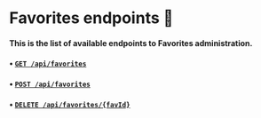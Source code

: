 # Favorites endpoints 💖

#### This is the list of available endpoints to Favorites administration.

#### • [`GET /api/favorites`](./get/README.md)
#### • [`POST /api/favorites`](./add/README.md)
#### • [`DELETE /api/favorites/{favId}`](./delete/README.md)
